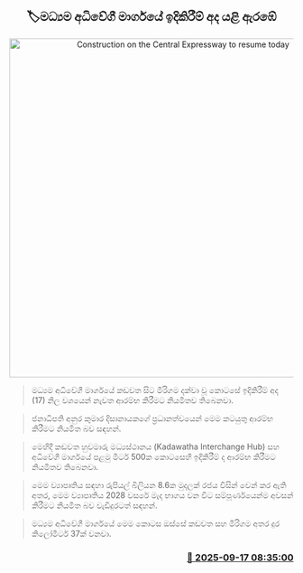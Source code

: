 <p align='center'><b><h2 align='center' title='Construction on the Central Expressway to resume today'>🏷මධ්‍යම අධිවේගී මාර්ගයේ ඉදිකිරීම් අද යළි ඇරඹේ</h2></b></p>
<p align='center'><img src='https://helakuru.sgp1.cdn.digitaloceanspaces.com/esana/images/lib/mid-highway-archived.jpg' width='600' alt='Construction on the Central Expressway to resume today'></p>

> මධ්‍යම අධිවේගී මාර්ගයේ කඩවත සිට මීරිගම දක්වා වූ කොටසේ ඉදිකිරීම් අද (17) නිල වශයෙන් නැවත ආරම්භ කිරීමට නියමිතව තිබෙනවා.

> ජනාධිපති අනුර කුමාර දිසානායකගේ ප්‍රධානත්වයෙන් මෙම කටයුතු ආරම්භ කිරීමට නියමිත බව සඳහන්.

> මෙහිදී කඩවත හුවමාරු මධ්‍යස්ථානය (Kadawatha Interchange Hub) සහ අධිවේගී මාර්ගයේ පළමු මීටර් 500ක කොටසෙහි ඉදිකිරීම් ද ආරම්භ කිරීමට නියමිතව තිබෙනවා.

> මෙම ව්‍යාපෘතිය සඳහා රුපියල් බිලියන 8.6ක මුදලක් රජය විසින් වෙන් කර ඇති අතර, මෙම ව්‍යාපෘතිය 2028 වසරේ මැද භාගය වන විට සම්පූර්ණයෙන්ම අවසන් කිරීමට නියමිත බව වැඩිදුරටත් සඳහන්.

> මධ්‍යම අධිවේගී මාර්ගයේ මෙම කොටස ඔස්සේ කඩවත සහ මීරිගම අතර දුර කිලෝමීටර් 37ක් වනවා.



<h3 align='right'><a href='https://www.helakuru.lk/esana/p/113694/'>📅 2025-09-17 08:35:00</a></h3>
